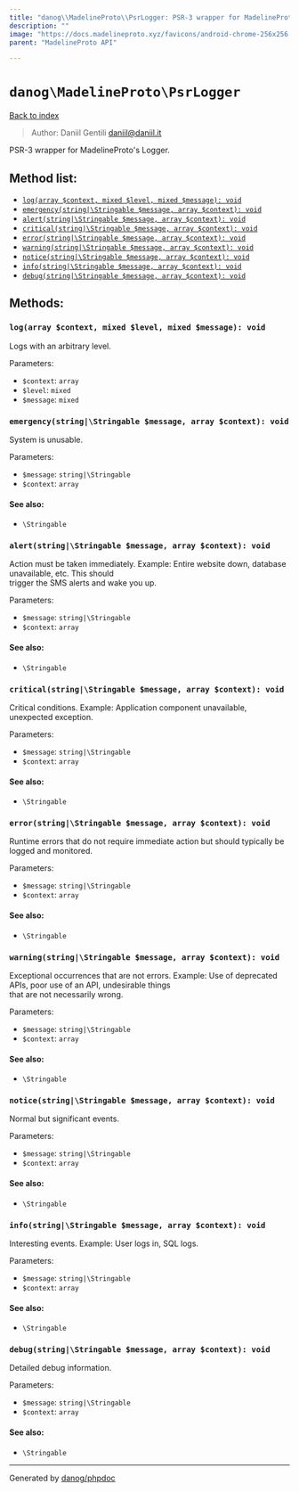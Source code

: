 ```yaml
---
title: "danog\\MadelineProto\\PsrLogger: PSR-3 wrapper for MadelineProto's Logger."
description: ""
image: "https://docs.madelineproto.xyz/favicons/android-chrome-256x256.png"
parent: "MadelineProto API"

---
```

# `danog\MadelineProto\PsrLogger`
[Back to index](../../index.html)

> Author: Daniil Gentili <daniil@daniil.it>  
  

PSR-3 wrapper for MadelineProto's Logger.  




## Method list:
* [`log(array $context, mixed $level, mixed $message): void`](#log-array-context-mixed-level-mixed-message-void)
* [`emergency(string|\Stringable $message, array $context): void`](#emergency-string-stringable-message-array-context-void)
* [`alert(string|\Stringable $message, array $context): void`](#alert-string-stringable-message-array-context-void)
* [`critical(string|\Stringable $message, array $context): void`](#critical-string-stringable-message-array-context-void)
* [`error(string|\Stringable $message, array $context): void`](#error-string-stringable-message-array-context-void)
* [`warning(string|\Stringable $message, array $context): void`](#warning-string-stringable-message-array-context-void)
* [`notice(string|\Stringable $message, array $context): void`](#notice-string-stringable-message-array-context-void)
* [`info(string|\Stringable $message, array $context): void`](#info-string-stringable-message-array-context-void)
* [`debug(string|\Stringable $message, array $context): void`](#debug-string-stringable-message-array-context-void)

## Methods:
### `log(array $context, mixed $level, mixed $message): void`

Logs with an arbitrary level.


Parameters:

* `$context`: `array`   
* `$level`: `mixed`   
* `$message`: `mixed`   



### `emergency(string|\Stringable $message, array $context): void`

System is unusable.


Parameters:

* `$message`: `string|\Stringable`   
* `$context`: `array`   


#### See also: 
* `\Stringable`




### `alert(string|\Stringable $message, array $context): void`

Action must be taken immediately.
Example: Entire website down, database unavailable, etc. This should  
trigger the SMS alerts and wake you up.

Parameters:

* `$message`: `string|\Stringable`   
* `$context`: `array`   


#### See also: 
* `\Stringable`




### `critical(string|\Stringable $message, array $context): void`

Critical conditions.
Example: Application component unavailable, unexpected exception.

Parameters:

* `$message`: `string|\Stringable`   
* `$context`: `array`   


#### See also: 
* `\Stringable`




### `error(string|\Stringable $message, array $context): void`

Runtime errors that do not require immediate action but should typically
be logged and monitored.


Parameters:

* `$message`: `string|\Stringable`   
* `$context`: `array`   


#### See also: 
* `\Stringable`




### `warning(string|\Stringable $message, array $context): void`

Exceptional occurrences that are not errors.
Example: Use of deprecated APIs, poor use of an API, undesirable things  
that are not necessarily wrong.

Parameters:

* `$message`: `string|\Stringable`   
* `$context`: `array`   


#### See also: 
* `\Stringable`




### `notice(string|\Stringable $message, array $context): void`

Normal but significant events.


Parameters:

* `$message`: `string|\Stringable`   
* `$context`: `array`   


#### See also: 
* `\Stringable`




### `info(string|\Stringable $message, array $context): void`

Interesting events.
Example: User logs in, SQL logs.

Parameters:

* `$message`: `string|\Stringable`   
* `$context`: `array`   


#### See also: 
* `\Stringable`




### `debug(string|\Stringable $message, array $context): void`

Detailed debug information.


Parameters:

* `$message`: `string|\Stringable`   
* `$context`: `array`   


#### See also: 
* `\Stringable`




---
Generated by [danog/phpdoc](https://phpdoc.daniil.it)
